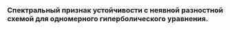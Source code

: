 ### Спектральный признак устойчивости с неявной разностной схемой для одномерного гиперболического уравнения.

